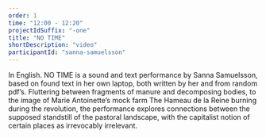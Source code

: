 ```yaml
---
order: 1
time: "12:00 - 12:20"
projectIdSuffix: "-one"
title: "NO TIME"
shortDescription: "video"
participantId: "sanna-samuelsson"
---
```


In English. NO TIME is a sound and text performance by Sanna Samuelsson, based on found text in her own laptop, both written by her and from random pdf’s. Fluttering between fragments of manure and decomposing bodies, to the image of Marie Antoinette’s mock farm The Hameau de la Reine burning during the revolution, the performance explores connections between the supposed standstill of the pastoral landscape, with the capitalist notion of certain places as irrevocably irrelevant.
